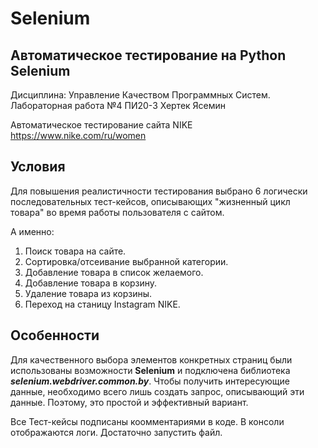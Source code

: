 # Selenium
## Автоматическое тестирование на Python Selenium
Дисциплина: Управление Качеством Программных Систем.
Лабораторная работа №4 
ПИ20-3 Хертек Ясемин

Автоматическое тестирование сайта NIKE 
https://www.nike.com/ru/women

## Условия
Для повышения реалистичности тестирования выбрано 6 логически последовательных тест-кейсов, описывающих "жизненный цикл товара" во время работы пользователя с сайтом.

А именно:
1. Поиск товара на сайте.
2. Сортировка/отсеивание выбранной категории.
3. Добавление товара в список желаемого.
4. Добавление товара в корзину.
5. Удаление товара из корзины.
6. Переход на станицу Instagram NIKE.

## Особенности
Для качественного выбора элементов конкретных страниц были использованы возможности **Selenium** и подключена библиотека **_selenium.webdriver.common.by_**. Чтобы получить интересующие данные, необходимо всего лишь создать запрос, описывающий эти данные. Поэтому, это простой и эффективный вариант.

Все Тест-кейсы подписаны коомментариями в коде. В консоли отображаются логи. Достаточно запустить файл.
